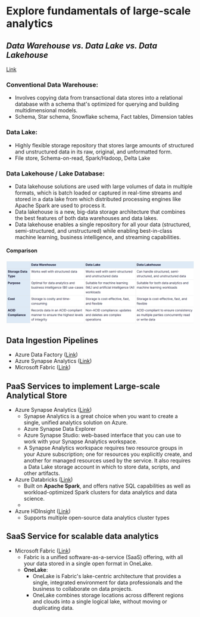 # Explore fundamentals of large-scale analytics
## *Data Warehouse vs. Data Lake vs. Data Lakehouse*
[Link](https://www.striim.com/blog/data-warehouse-vs-data-lake-vs-data-lakehouse-an-overview/)

### **Conventional Data Warehouse:**
- Involves copying data from transactional data stores into a relational database with a schema that's optimized for querying and building multidimensional models.
- Schema, Star schema, Snowflake schema, Fact tables, Dimension tables
### **Data Lake:**
- Highly flexible storage repository that stores large amounts of structured and unstructured data in its raw, original, and unformatted form.
- File store, Schema-on-read, Spark/Hadoop, Delta Lake
### **Data Lakehouse / Lake Database:**
- Data lakehouse solutions are used with large volumes of data in multiple formats, which is batch loaded or captured in real-time streams and stored in a data lake from which distributed processing engines like Apache Spark are used to process it.
- Data lakehouse is a new, big-data storage architecture that combines the best features of both data warehouses and data lakes. 
- Data lakehouse enables a single repository for all your data (structured, semi-structured, and unstructured) while enabling best-in-class machine learning, business intelligence, and streaming capabilities.

#### **Comparison**
![image](img.png)

## **Data Ingestion Pipelines**
- Azure Data Factory ([Link](https://azure.microsoft.com/en-us/products/data-factory/))
- Azure Synapse Analytics ([Link](https://azure.microsoft.com/en-us/products/synapse-analytics/))
- Microsoft Fabric ([Link](https://learn.microsoft.com/en-us/fabric/data-factory/data-factory-overview))

## **PaaS Services to implement Large-scale Analytical Store**
- Azure Synapse Analytics ([Link](https://azure.microsoft.com/en-us/products/synapse-analytics/))
  - Synapse Analytics is a great choice when you want to create a single, unified analytics solution on Azure.
  - Azure Synapse Data Explorer
  - Azure Synapse Studio: web-based interface that you can use to work with your Synapse Analytics workspace.
  - A Synapse Analytics workspace requires two resource groups in your Azure subscription; one for resources you explicitly create, and another for managed resources used by the service. It also requires a Data Lake storage account in which to store data, scripts, and other artifacts.
- Azure Databricks ([Link](https://azure.microsoft.com/en-us/products/databricks/))
  - Built on **Apache Spark**, and offers native SQL capabilities as well as workload-optimized Spark clusters for data analytics and data science.
  - 
- Azure HDInsight ([Link](https://azure.microsoft.com/en-us/products/hdinsight/))
  - Supports multiple open-source data analytics cluster types
## **SaaS Service for scalable data analytics**
- Microsoft Fabric ([Link](https://www.microsoft.com/en-us/microsoft-fabric))
  - Fabric is a unified software-as-a-service (SaaS) offering, with all your data stored in a single open format in OneLake.
  - **OneLake**: 
    - OneLake is Fabric's lake-centric architecture that provides a single, integrated environment for data professionals and the business to collaborate on data projects.
    - OneLake combines storage locations across different regions and clouds into a single logical lake, without moving or duplicating data.